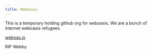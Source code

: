 ```yaml
---
title: Weboasis
---
```

This is a temporary holding github org for weboasis. We are a bunch of internet weboasis refugees.

[weboas.is](https://weboas.is)

RIP Webby
